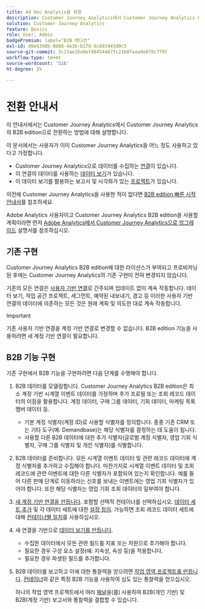 ```yaml
---
title: Ad Hoc Analysis을 위한
description: Customer Journey Analytics에서 Customer Journey Analytics B2B edition으로 전환하는 방법 알아보기
solution: Customer Journey Analytics
feature: Basics
role: User, Admin
badgePremium: label="B2B 에디션"
exl-id: d0e6398b-8080-4e36-b178-0cb91945d0c5
source-git-commit: 3c13ae26a9ef48454467fc21b8faaa9e078c7f9f
workflow-type: tm+mt
source-wordcount: '516'
ht-degree: 1%

---
```


# 전환 안내서

이 안내서에서는 Customer Journey Analytics에서 Customer Journey Analytics의 B2B edition으로 전환하는 방법에 대해 설명합니다.

이 문서에서는 사용자가 이미 Customer Journey Analytics을 어느 정도 사용하고 있다고 가정합니다.

* Customer Journey Analytics으로 데이터를 수집하는 [연결](/help/connections/overview.md)이 있습니다.
* 이 연결의 데이터를 사용하는 [데이터 보기](/help/data-views/data-views.md)가 있습니다.
* 이 데이터 보기를 활용하는 보고서 및 시각화가 있는 [프로젝트](/help/analysis-workspace/home.md)가 있습니다.

이전에 Customer Journey Analytics을 사용한 적이 없다면 [B2B edition 빠른 시작 안내서](cja-b2b-quick-start-guide.md)를 참조하세요.

Adobe Analytics 사용자이고 Customer Journey Analytics B2B edition을 사용할 계획이라면 먼저 [Adobe Analytics에서 Customer Journey Analytics으로 업그레이드](cja-upgrade/cja-upgrade-recommendations.md) 설명서를 참조하십시오.


## 기존 구현

Customer Journey Analytics B2B edition에 대한 라이선스가 부여되고 프로비저닝된 후에는 Customer Journey Analytics의 기존 구현이 전혀 변경되지 않습니다.

기존의 모든 연결은 [사용자 기반 연결](cja-b2b-concepts-features.md#connections-and-identifiers)로 간주되며 업데이트 없이 계속 작동합니다. 데이터 보기, 작업 공간 프로젝트, 세그먼트, 예약된 내보내기, 경고 등 이러한 사용자 기반 연결의 데이터에 의존하는 모든 것은 원래 계획 및 의도한 대로 계속 작동합니다.

>[!IMPORTANT]
>
>기존 사용자 기반 연결을 계정 기반 연결로 변경할 수 없습니다. B2B edition 기능을 사용하려면 새 계정 기반 연결이 필요합니다.
>


## B2B 기능 구현

기존 구현에서 B2B 기능을 구현하려면 다음 단계를 수행해야 합니다.

1. B2B 데이터를 모델링합니다. Customer Journey Analytics B2B edition은 최소 계정 기반 시계열 이벤트 데이터를 가정하며 추가 프로필 또는 조회 레코드 데이터의 이점을 활용합니다. 계정 데이터, 구매 그룹 데이터, 기회 데이터, 마케팅 목록 멤버 데이터 등.

   * 기본 계정 식별자(계정 ID)로 사용할 식별자를 정의합니다. 종종 기존 CRM 또는 기타 도구(예: Demandbase)는 해당 식별자를 결정하는 데 도움이 됩니다.
   * 사용할 다른 B2B 데이터에 대한 추가 식별자(글로벌 계정 식별자, 영업 기회 식별자, 구매 그룹 식별자 및 개인 식별자)를 식별합니다.

1. B2B 데이터를 준비합니다. 모든 시계열 이벤트 데이터 및 관련 레코드 데이터에 계정 식별자를 추가하고 수집해야 합니다. 마찬가지로 시계열 이벤트 데이터 및 조회 레코드에 관련 이벤트에 대한 다른 식별자가 포함되어 있는지 확인합니다. 예를 들어 다른 판매 단계로 이동하라는 신호를 보내는 이벤트에는 영업 기회 식별자가 있어야 합니다. 또한 해당 식별자는 영업 기회 조회 데이터의 일부여야 합니다.

1. [새 계정 기반 연결을 만듭니다](/help/connections/create-connection.md#account-based-connection). 포함할 선택적 컨테이너를 선택하십시오. [데이터 세트 추가](/help/connections/create-connection.md#add-datasets) 및 각 데이터 세트에 대한 [설정 정의](/help/connections/create-connection.md#dataset-settings). 가능하면 조회 레코드 데이터 세트에 대해 [컨테이너별 일치](cja-b2b-concepts-features.md#match-by-container)를 사용하십시오.

1. 새 연결을 기반으로 [데이터 보기를 만듭니다](/help/data-views/create-dataview.md).

   * 수집한 데이터에서 모든 관련 필드를 지표 또는 차원으로 추가해야 합니다.
   * 필요한 경우 구성 요소 설정(예: 지속성, 속성 등)을 적용합니다.
   * 필요한 경우 파생된 필드를 추가합니다.

1. B2B 데이터를 보고하고 이에 대한 통찰력을 얻으려면 [작업 영역 프로젝트를 만듭니다](/help/analysis-workspace/build-workspace-project/create-projects.md). [컨테이너](cja-b2b-concepts-features.md#containers)와 같은 특정 B2B 기능을 사용하여 심도 있는 통찰력을 얻으십시오.

   하나의 작업 영역 프로젝트에서 여러 [패널](/help/analysis-workspace/c-panels/panels.md)을(를) 사용하여 B2B(개인 기반) 및 B2B(계정 기반) 보고서와 통찰력을 결합할 수 있습니다.
